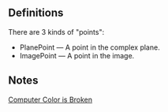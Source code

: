 ## Definitions

There are 3 kinds of "points":

* PlanePoint — A point in the complex plane.
* ImagePoint — A point in the image.


## Notes

[Computer Color is Broken](https://www.youtube.com/watch?v=LKnqECcg6Gw)
